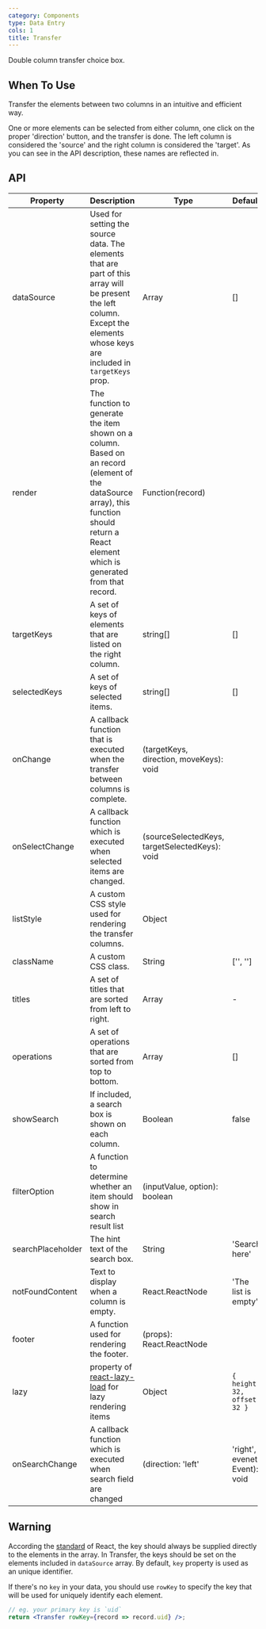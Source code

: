 ```yaml
---
category: Components
type: Data Entry
cols: 1
title: Transfer
---
```


Double column transfer choice box.

## When To Use

Transfer the elements between two columns in an intuitive and efficient way.

One or more elements can be selected from either column, one click on the proper 'direction' button, and the transfer is done. The left column is considered the 'source' and the right column is considered the 'target'. As you can see in the API description, these names are reflected in.

## API

| Property      | Description                                     | Type       | Default |
|-----------|------------------------------------------|------------|--------|
| dataSource | Used for setting the source data. The elements that are part of this array will be present the left column. Except the elements whose keys are included in `targetKeys` prop. | Array | [] |
| render | The function to generate the item shown on a column. Based on an record (element of the dataSource array), this function should return a React element which is generated from that record. | Function(record) |     |
| targetKeys | A set of keys of elements that are listed on the right column. | string[] | [] |
| selectedKeys | A set of keys of selected items. | string[] | [] |
| onChange | A callback function that is executed when the transfer between columns is complete. | (targetKeys, direction, moveKeys): void |  |
| onSelectChange | A callback function which is executed when selected items are changed. | (sourceSelectedKeys, targetSelectedKeys): void | |
| listStyle | A custom CSS style used for rendering the transfer columns. | Object |  |
| className | A custom CSS class. | String | ['', ''] |
| titles | A set of titles that are sorted from left to right. | Array | - |
| operations | A set of operations that are sorted from top to bottom. | Array | [] |
| showSearch | If included, a search box is shown on each column. | Boolean | false |
| filterOption | A function to determine whether an item should show in search result list | (inputValue, option): boolean | |
| searchPlaceholder | The hint text of the search box. | String | 'Search here' |
| notFoundContent | Text to display when a column is empty. | React.ReactNode | 'The list is empty'  |
| footer | A function used for rendering the footer. | (props): React.ReactNode |  |
| lazy | property of [react-lazy-load](https://github.com/loktar00/react-lazy-load) for lazy rendering items | Object | `{ height: 32, offset: 32 }` |
| onSearchChange | A callback function which is executed when search field are changed | (direction: 'left' | 'right', evenet: Event): void | - |


## Warning

According the [standard](http://facebook.github.io/react/docs/multiple-components.html#dynamic-children) of React, the key should always be supplied directly to the elements in the array. In Transfer, the keys should be set on the elements included in `dataSource` array. By default, `key` property is used as an unique identifier.

If there's no `key` in your data, you should use `rowKey` to specify the key that will be used for uniquely identify each element.
```jsx
// eg. your primary key is `uid`
return <Transfer rowKey={record => record.uid} />;
```
